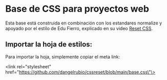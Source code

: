 # Base de CSS para proyectos web

Esta base está construida en combinación con los estandares normalize y apoyado por el estilo de Edu Fierro, explicado en su video [Reset CSS](https://www.youtube.com/watch?v=Foieq2jTajE). 

## Importar la hoja de estilos: 

Para importar la hoja, simplemente copiar el meta link:

\<link rel="stylesheet" href=\"https://github.com/dangelrubio/cssreset/blob/main/base.css\"\>
